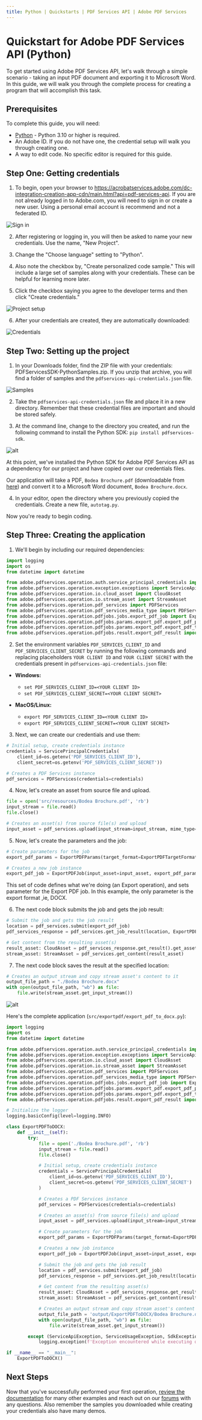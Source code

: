 ```yaml
---
title: Python | Quickstarts | PDF Services API | Adobe PDF Services
---
```


# Quickstart for Adobe PDF Services API (Python)

To get started using Adobe PDF Services API, let's walk through a simple scenario - taking an input PDF document and exporting it to Microsoft Word. In this guide, we will walk you through the complete process for creating a program that will accomplish this task.

## Prerequisites

To complete this guide, you will need:

* [Python](https://www.python.org/downloads/) - Python 3.10 or higher is required.
* An Adobe ID. If you do not have one, the credential setup will walk you through creating one.
* A way to edit code. No specific editor is required for this guide.


## Step One: Getting credentials

1) To begin, open your browser to <https://acrobatservices.adobe.com/dc-integration-creation-app-cdn/main.html?api=pdf-services-api>. If you are not already logged in to Adobe.com, you will need to sign in or create a new user. Using a personal email account is recommend and not a federated ID.

![Sign in](./shot1.png)

2) After registering or logging in, you will then be asked to name your new credentials. Use the name, "New Project".

3) Change the "Choose language" setting to "Python".

4) Also note the checkbox by, "Create personalized code sample." This will include a large set of samples along with your credentials. These can be helpful for learning more later.

5) Click the checkbox saying you agree to the developer terms and then click "Create credentials."

![Project setup](./shot2_spc.png)

6) After your credentials are created, they are automatically downloaded:

![Credentials](./shot3_spc.png)

## Step Two: Setting up the project

1) In your Downloads folder, find the ZIP file with your credentials: PDFServicesSDK-PythonSamples.zip. If you unzip that archive, you will find a folder of samples and the `pdfservices-api-credentials.json` file.

![Samples](./shot5_spc.png)

2) Take the `pdfservices-api-credentials.json` file and place it in a new directory. Remember that these credential files are important and should be stored safely.

3) At the command line, change to the directory you created, and run the following command to install the Python SDK: `pip install pdfservices-sdk`.

[//]: # (TODO update this ss)

![alt](shot7.png)

At this point, we've installed the Python SDK for Adobe PDF Services API as a dependency for our project and have copied over our credentials files.

Our application will take a PDF, `Bodea Brochure.pdf` (downloadable from <a href="https://documentcloud.adobe.com/view-sdk-demo/PDFs/Bodea Brochure.pdf">here</a>) and convert it to a Microsoft Word document, `Bodea Brochure.docx`.

4) In your editor, open the directory where you previously copied the credentials. Create a new file, `autotag.py`.

Now you're ready to begin coding.

## Step Three: Creating the application

1) We'll begin by including our required dependencies:

```python
import logging
import os
from datetime import datetime

from adobe.pdfservices.operation.auth.service_principal_credentials import ServicePrincipalCredentials
from adobe.pdfservices.operation.exception.exceptions import ServiceApiException, ServiceUsageException, SdkException
from adobe.pdfservices.operation.io.cloud_asset import CloudAsset
from adobe.pdfservices.operation.io.stream_asset import StreamAsset
from adobe.pdfservices.operation.pdf_services import PDFServices
from adobe.pdfservices.operation.pdf_services_media_type import PDFServicesMediaType
from adobe.pdfservices.operation.pdfjobs.jobs.export_pdf_job import ExportPDFJob
from adobe.pdfservices.operation.pdfjobs.params.export_pdf.export_pdf_params import ExportPDFParams
from adobe.pdfservices.operation.pdfjobs.params.export_pdf.export_pdf_target_format import ExportPDFTargetFormat
from adobe.pdfservices.operation.pdfjobs.result.export_pdf_result import ExportPDFResult
```

2) Set the environment variables `PDF_SERVICES_CLIENT_ID` and `PDF_SERVICES_CLIENT_SECRET` by running the following commands and replacing placeholders `YOUR CLIENT ID` and `YOUR CLIENT SECRET` with the credentials present in `pdfservices-api-credentials.json` file:
- **Windows:**
    - `set PDF_SERVICES_CLIENT_ID=<YOUR CLIENT ID>`
    - `set PDF_SERVICES_CLIENT_SECRET=<YOUR CLIENT SECRET>`

- **MacOS/Linux:**
    - `export PDF_SERVICES_CLIENT_ID=<YOUR CLIENT ID>`
    - `export PDF_SERVICES_CLIENT_SECRET=<YOUR CLIENT SECRET>`

3) Next, we can create our credentials and use them:

```python
# Initial setup, create credentials instance
credentials = ServicePrincipalCredentials(
    client_id=os.getenv('PDF_SERVICES_CLIENT_ID'),
    client_secret=os.getenv('PDF_SERVICES_CLIENT_SECRET'))

# Creates a PDF Services instance
pdf_services = PDFServices(credentials=credentials)
```

4) Now, let's create an asset from source file and upload.

```python
file = open('src/resources/Bodea Brochure.pdf', 'rb')
input_stream = file.read()
file.close()

# Creates an asset(s) from source file(s) and upload
input_asset = pdf_services.upload(input_stream=input_stream, mime_type=PDFServicesMediaType.PDF)
```

5) Now, let's create the parameters and the job:

```python
# Create parameters for the job
export_pdf_params = ExportPDFParams(target_format=ExportPDFTargetFormat.DOCX)

# Creates a new job instance
export_pdf_job = ExportPDFJob(input_asset=input_asset, export_pdf_params=export_pdf_params)
```

This set of code defines what we're doing (an Export operation), and sets parameter for the Export PDF job. In this example, the only parameter is the export format ,ie, DOCX.

6) The next code block submits the job and gets the job result:

```python
# Submit the job and gets the job result
location = pdf_services.submit(export_pdf_job)
pdf_services_response = pdf_services.get_job_result(location, ExportPDFResult)

# Get content from the resulting asset(s)
result_asset: CloudAsset = pdf_services_response.get_result().get_asset()
stream_asset: StreamAsset = pdf_services.get_content(result_asset)
```

7) The next code block saves the result at the specified location:

```python
# Creates an output stream and copy stream asset's content to it
output_file_path = "./Bodea Brochure.docx"
with open(output_file_path, "wb") as file:
    file.write(stream_asset.get_input_stream())
```
![alt](shot8.png)

Here's the complete application (`src/exportpdf/export_pdf_to_docx.py`):

```python
import logging
import os
from datetime import datetime

from adobe.pdfservices.operation.auth.service_principal_credentials import ServicePrincipalCredentials
from adobe.pdfservices.operation.exception.exceptions import ServiceApiException, ServiceUsageException, SdkException
from adobe.pdfservices.operation.io.cloud_asset import CloudAsset
from adobe.pdfservices.operation.io.stream_asset import StreamAsset
from adobe.pdfservices.operation.pdf_services import PDFServices
from adobe.pdfservices.operation.pdf_services_media_type import PDFServicesMediaType
from adobe.pdfservices.operation.pdfjobs.jobs.export_pdf_job import ExportPDFJob
from adobe.pdfservices.operation.pdfjobs.params.export_pdf.export_pdf_params import ExportPDFParams
from adobe.pdfservices.operation.pdfjobs.params.export_pdf.export_pdf_target_format import ExportPDFTargetFormat
from adobe.pdfservices.operation.pdfjobs.result.export_pdf_result import ExportPDFResult

# Initialize the logger
logging.basicConfig(level=logging.INFO)

class ExportPDFToDOCX:
    def __init__(self):
        try:
            file = open('./Bodea Brochure.pdf', 'rb')
            input_stream = file.read()
            file.close()

            # Initial setup, create credentials instance
            credentials = ServicePrincipalCredentials(
                client_id=os.getenv('PDF_SERVICES_CLIENT_ID'),
                client_secret=os.getenv('PDF_SERVICES_CLIENT_SECRET')
            )

            # Creates a PDF Services instance
            pdf_services = PDFServices(credentials=credentials)

            # Creates an asset(s) from source file(s) and upload
            input_asset = pdf_services.upload(input_stream=input_stream, mime_type=PDFServicesMediaType.PDF)

            # Create parameters for the job
            export_pdf_params = ExportPDFParams(target_format=ExportPDFTargetFormat.DOCX)

            # Creates a new job instance
            export_pdf_job = ExportPDFJob(input_asset=input_asset, export_pdf_params=export_pdf_params)

            # Submit the job and gets the job result
            location = pdf_services.submit(export_pdf_job)
            pdf_services_response = pdf_services.get_job_result(location, ExportPDFResult)

            # Get content from the resulting asset(s)
            result_asset: CloudAsset = pdf_services_response.get_result().get_asset()
            stream_asset: StreamAsset = pdf_services.get_content(result_asset)

            # Creates an output stream and copy stream asset's content to it
            output_file_path = 'output/ExportPDFToDOCX/Bodea Brochure.docx'
            with open(output_file_path, "wb") as file:
                file.write(stream_asset.get_input_stream())

        except (ServiceApiException, ServiceUsageException, SdkException) as e:
            logging.exception(f'Exception encountered while executing operation: {e}')

if __name__ == "__main__":
    ExportPDFToDOCX()
```

## Next Steps

Now that you've successfully performed your first operation, [review the documentation](https://developer.adobe.com/document-services/docs/overview/pdf-services-api/) for many other examples and reach out on our [forums](https://community.adobe.com/t5/acrobat-services-api/ct-p/ct-Document-Cloud-SDK?page=1&sort=latest_replies&filter=all&lang=all&tabid=discussions&topics=label-accessibilityauto-tagapi) with any questions. Also remember the samples you downloaded while creating your credentials also have many demos.
